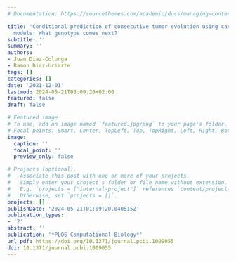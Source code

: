 ```yaml
---
# Documentation: https://sourcethemes.com/academic/docs/managing-content/

title: 'Conditional prediction of consecutive tumor evolution using cancer progression
  models: What genotype comes next?'
subtitle: ''
summary: ''
authors:
- Juan Diaz-Colunga
- Ramon Diaz-Uriarte
tags: []
categories: []
date: '2021-12-01'
lastmod: 2024-05-21T03:09:20+02:00
featured: false
draft: false

# Featured image
# To use, add an image named `featured.jpg/png` to your page's folder.
# Focal points: Smart, Center, TopLeft, Top, TopRight, Left, Right, BottomLeft, Bottom, BottomRight.
image:
  caption: ''
  focal_point: ''
  preview_only: false

# Projects (optional).
#   Associate this post with one or more of your projects.
#   Simply enter your project's folder or file name without extension.
#   E.g. `projects = ["internal-project"]` references `content/project/deep-learning/index.md`.
#   Otherwise, set `projects = []`.
projects: []
publishDate: '2024-05-21T01:09:20.040515Z'
publication_types:
- '2'
abstract: ''
publication: '*PLOS Computational Biology*'
url_pdf: https://doi.org/10.1371/journal.pcbi.1009055
doi: 10.1371/journal.pcbi.1009055
---
```

